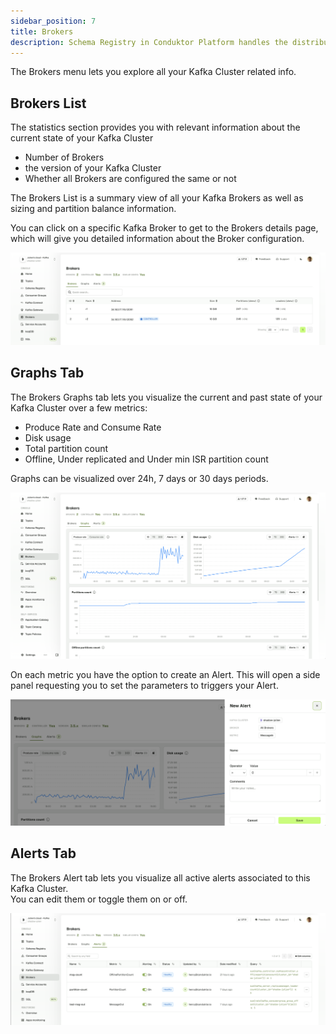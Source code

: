 ```yaml
---
sidebar_position: 7
title: Brokers
description: Schema Registry in Conduktor Platform handles the distribution and synchronization of schemas to the producer and consumer for Kafka.
---
```


The Brokers menu lets you explore all your Kafka Cluster related info.

## Brokers List

The statistics section provides you with relevant information about the current state of your Kafka Cluster
- Number of Brokers
- the version of your Kafka Cluster
- Whether all Brokers are configured the same or not

The Brokers List is a summary view of all your Kafka Brokers as well as sizing and partition balance information.

You can click on a specific Kafka Broker to get to the Brokers details page, which will give you detailed information about the Broker configuration.



![img.png](img/brokers-list.png)


## Graphs Tab

The Brokers Graphs tab lets you visualize the current and past state of your Kafka Cluster over a few metrics:
- Produce Rate and Consume Rate
- Disk usage
- Total partition count
- Offline, Under replicated and Under min ISR partition count

Graphs can be visualized over 24h, 7 days or 30 days periods.

![img.png](img/graphs-tab.png)

On each metric you have the option to create an Alert. This will open a side panel requesting you to set the parameters to triggers your Alert.

![img.png](img/brokers-create-alert.png)


## Alerts Tab

The Brokers Alert tab lets you visualize all active alerts associated to this Kafka Cluster.  
You can edit them or toggle them on or off.

![img.png](img/alerts-tab.png)